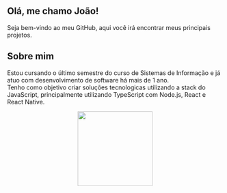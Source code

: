## Olá, me chamo João! 

Seja bem-vindo ao meu GitHub, aqui você irá encontrar meus principais projetos.


## Sobre mim

Estou cursando o último semestre do curso de Sistemas de Informação e já atuo com desenvolvimento de software há mais de 1 ano.
<br/>
Tenho como objetivo criar soluções tecnologicas utilizando a stack do JavaScript, principalmente utilizando TypeScript com Node.js, React e React Native.

<div align="center">
<!--   <img height="175em" src="https://github-readme-stats.vercel.app/api/?username=joaopedroluz57&theme=vision-friendly-dark&show_icons=true"/> -->

  <img height="175em" src="https://github-readme-stats.vercel.app/api/top-langs/?username=joaopedroluz57&theme=github_dark&show_icons=true&layout=compact&langs_count=7"/> 
</div>
  
